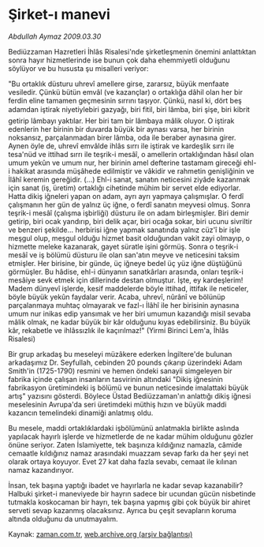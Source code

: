 # Şirket-ı manevi

*Abdullah Aymaz 2009.03.30*

<tr><td class="metin" colspan="2" style="padding-top: 20px; padding-left: 5px; padding-right: 10px;">Bediüzzaman Hazretleri İhlâs Risalesi'nde şirketleşmenin önemini anlattıktan sonra hayır hizmetlerinde ise bunun çok daha ehemmiyetli olduğunu söylüyor ve bu hususta şu misalleri veriyor:</td></tr><tr><td class="metin" colspan="2" style="padding-top: 20px; padding-left: 5px; padding-right: 10px;"><p> "Bu ortaklık düsturu uhrevî amellere girse, zararsız, büyük menfaate vesiledir. Çünkü bütün emvâl (ve kazançlar) o ortaklığa dâhil olan her bir ferdin eline tamamen geçmesinin sırrını taşıyor. Çünkü, nasıl ki, dört beş adamdan iştirak niyetiylebiri gazyağı, biri fitil, biri lâmba, biri şişe, biri kibrit getirip lâmbayı yaktılar. Her biri tam bir lâmbaya mâlik oluyor. O iştirak edenlerin her birinin bir duvarda büyük bir aynası varsa, her birinin noksansız, parçalanmadan birer lâmba, oda ile beraber aynasına girer. Aynen öyle de, uhrevî emvâlde ihlâs sırrı ile iştirak ve kardeşlik sırrı ile tesa'nüd ve ittihad sırrı ile teşrik-i mesâî, o amellerin ortaklığından hâsıl olan umum yekûn ve umum nur, her birinin amel defterine tastamam gireceği ehl-i hakikat arasında müşâhede edilmiştir ve vâkidir ve rahmetin genişliğinin ve İlâhî keremin gereğidir. (...) Ehl-i sanat, sanatın neticesini ziyâde kazanmak için sanat (iş, üretim) ortaklığı cihetinde mühim bir servet elde ediyorlar. Hatta dikiş iğneleri yapan on adam, ayrı ayrı yapmaya çalışmışlar. O ferdî çalışmanın her gün de yalnız üç iğne, o ferdî sanatın meyvesi olmuş. Sonra teşrik-i mesâî (çalışma işbirliği) düsturu ile on adam birleşmişler. Biri demir getirip, biri ocak yandırıp, biri delik açar, biri ocağa sokar, biri ucunu sivriltir ve benzeri şekilde... herbirisi iğne yapmak sanatında yalnız cüz'î bir işle meşgul olup, meşgul olduğu hizmet basit olduğundan vakit zayi olmayıp, o hizmette meleke kazanarak, gayet süratle işini görmüş. Sonra o teşrik-i mesâî ve iş bölümü düsturu ile olan san'atın meyve ve neticesini taksim etmişler. Her birisine, bir günde, üç iğneye bedel üç yüz iğne düştüğünü görmüşler. Bu hâdise, ehl-i dünyanın sanatkârları arasında, onları teşrik-i mesâiye sevk etmek için dillerinde destan olmuştur. İşte, ey kardeşlerim! Madem dünyevî işlerde, kesif maddelerde böyle ittihad, ittifak ile neticeler, böyle büyük yekûn faydalar verir. Acaba, uhrevî, nûrânî ve bölünüp parçalanmaya muhtaç olmayarak ve fazl-ı İlâhî ile her birisinin aynasına umum nur inikas edip yansımak ve her biri umumun kazandığı misil sevaba mâlik olmak, ne kadar büyük bir kâr olduğunu kıyas edebilirsiniz. Bu büyük kâr, rekabetle ve ihlâssızlık ile kaçırılmaz!" (Yirmi Birinci Lem'a, İhlâs Risalesi)
<p> Bir grup arkadaş bu meseleyi müzâkere ederken İngiltere'de bulunan arkadaşımız Dr. Seyfullah, cebinden 20 pounds çıkarıp üzerindeki Adam Smith'in (1725-1790) resmini ve hemen öndeki sanayii simgeleyen bir fabrika içinde çalışan insanların tasvirinin altındaki "Dikiş iğnesinin fabrikasyon üretimindeki iş bölümü ve bunun neticesinde imalattaki büyük artış" yazısını gösterdi. Böylece Üstad Bediüzzaman'ın anlattığı dikiş iğnesi meselesinin Avrupa'da seri üretimdeki müthiş hızın ve büyük maddi kazancın temelindeki dinamiği anlatmış oldu.
<p> Bu mesele, maddi ortaklıklardaki işbölümünü anlatmakla birlikte aslında yapılacak hayırlı işlerde ve hizmetlerde de ne kadar mühim olduğunu gözler önüne seriyor. Zaten İslamiyette, tek başınıza kıldığınız namazla, câmide cemaatle kıldığınız namaz arasındaki muazzam sevap farkı da her şeyi net olarak ortaya koyuyor. Evet 27 kat daha fazla sevabı, cemaat ile kılınan namaz kazandırıyor.
<p> İnsan, tek başına yaptığı ibadet ve hayırlarla ne kadar sevap kazanabilir? Halbuki şirket-i maneviyede bir hayrın sadece bir ucundan gücün nisbetinde tutmakla koskocaman bir hayrı, tek başına yapmış gibi çok büyük bir ahiret serveti sevap kazanmış olacaksınız. Ayrıca bu çeşit sevapların koruma altında olduğunu da unutmayalım. <br/></p></p></p></p></td></tr>

Kaynak: [zaman.com.tr](http://zaman.com.tr/yazar.do?yazino=831621), [web.archive.org (arşiv bağlantısı)](http://web.archive.org/web/20090417183621/http://www.zaman.com.tr:80/yazar.do?yazino=831621)
